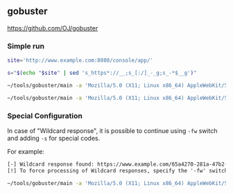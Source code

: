 ## gobuster

https://github.com/OJ/gobuster

### Simple run

``` bash
site='http://www.example.com:8080/console/app/'

s="$(echo "$site" | sed 's_https*://__;s_[:/]_-_g;s_-*$__g')"

~/tools/gobuster/main -a 'Mozilla/5.0 (X11; Linux x86_64) AppleWebKit/537.36 (KHTML, like Gecko) Chrome/71.0.3569.0 Safari/537.36' -e -f -k -l -m dir -o "$(date '+%Y-%m-%d_%H-%M-%S')_${s}_dir.log" -u "$site" -w ~/tools/fuzzdb/discovery/predictable-filepaths/filename-dirname-bruteforce/raft-small-directories-lowercase.txt

~/tools/gobuster/main -a 'Mozilla/5.0 (X11; Linux x86_64) AppleWebKit/537.36 (KHTML, like Gecko) Chrome/71.0.3569.0 Safari/537.36' -e -k -l -m dir -o "$(date '+%Y-%m-%d_%H-%M-%S')_${s}_files.log" -u "$site" -w /home/gg/tools/fuzzdb/discovery/predictable-filepaths/filename-dirname-bruteforce/raft-small-files-lowercase.txt
```

### Special Configuration

In case of "Wildcard response", it is possible to continue using `-fw` switch and adding `-s` for special codes.

For example:

``` txt
[-] Wildcard response found: https://www.example.com/65a4270-281a-47b2-b00e-8bd3bc0fd3f => 302
[!] To force processing of Wildcard responses, specify the '-fw' switch.
```

``` bash
~/tools/gobuster/main -a 'Mozilla/5.0 (X11; Linux x86_64) AppleWebKit/537.36 (KHTML, like Gecko) Chrome/71.0.3569.0 Safari/537.36' -e -f -k -l -m dir -o "$(date '+%Y-%m-%d_%H-%M-%S')_${s}_dir.log" -u "$site" -w /home/gg/tools/fuzzdb/discovery/predictable-filepaths/filename-dirname-bruteforce/raft-small-directories-lowercase.txt -fw -s '200,204,301,307,403'
```
